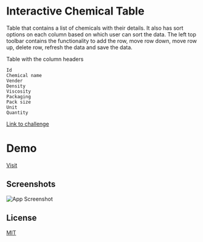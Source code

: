 # Interactive Chemical Table

Table that contains a list of chemicals with their details. It also has sort options on each column based on which user can sort the data. The left top toolbar contains the functionality to add the row, move row down, move row up, delete row, refresh the data and save the data.

Table with the column headers

    Id
    Chemical name
    Vender
    Density
    Viscosity
    Packaging
    Pack size
    Unit
    Quantity

[Link to challenge](https://docs.google.com/document/d/1TH_tmLRZFlg5Jsa55P-wxrn4krsXt0JLZG8GmYoZeGA/pub)

# Demo

[Visit]()

## Screenshots

![App Screenshot](https://via.placeholder.com/468x300?text=App+Screenshot+Here)

## License

[MIT](https://choosealicense.com/licenses/mit/)

